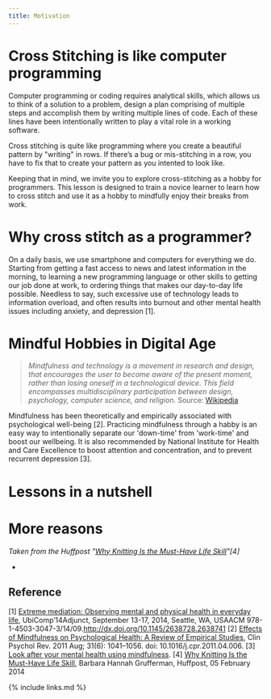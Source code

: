 ```yaml
---
title: Motivation
---
```


# Cross Stitching is like computer programming

Computer programming or coding requires analytical skills, which allows us to think of a solution to a problem, design a plan comprising of multiple steps and accomplish them by writing multiple lines of code. 
Each of these lines have been intentionally written to play a vital role in a working software.

Cross stitching is quite like programming where you create a beautiful pattern by "writing" in rows. 
If there’s a bug or mis-stitching in a row, you have to fix that to create your pattern as you intented to look like.

Keeping that in mind, we invite you to explore cross-stitching as a hobby for programmers. 
This lesson is designed to train a novice learner to learn how to cross stitch and use it as a hobby to mindfully enjoy their breaks from work.

# Why cross stitch as a programmer?

On a daily basis, we use smartphone and computers for everything we do. 
Starting from getting a fast access to news and latest information in the morning, to learning a new programming language or other skills to getting our job done at work, to ordering things that makes our day-to-day life possible.
Needless to say, such excessive use of technology leads to information overload, and often results into burnout and other mental health issues including anxiety, and depression [1].

<SARAH HELP ME>

# Mindful Hobbies in Digital Age

> *Mindfulness and technology is a movement in research and design, that encourages the user to become aware of the present moment, rather than losing oneself in a technological device. This field encompasses multidisciplinary participation between design, psychology, computer science, and religion.* Source: [Wikipedia](https://en.wikipedia.org/wiki/Mindfulness_and_technology)

Mindfulness has been theoretically and empirically associated with psychological well-being [2]. 
Practicing mindfulness through a habby is an easy way to intentionally separate our 'down-time' from 'work-time' and boost our wellbeing. 
It is also recommended by National Institute for Health and Care Excellence to boost attention and concentration, and to prevent recurrent depression [3].

# Lessons in a nutshell

# More reasons

*Taken from the Huffpost "[Why Knitting Is the Must-Have Life Skill](https://www.huffpost.com/entry/learn-to-knit-_b_7146404?guce_referrer=aHR0cHM6Ly93d3cuZ29vZ2xlLmNvbS8&guce_referrer_sig=AQAAAEkxPdsb_i9Sh2ZeDeJbCYN-etQuQ9yk4C7D0zEm391g0aJsrvCWy8BI-UC1aNRLB7HOnle6QxFTr6zygm6M4C13SQKtC7N4D4RDVtaDruszwK8Wm-LsmRxERGCdtXDDzM7RMywhsQ69e8OY-dKT1W0VCI5mIjfGbcJ9Ch7BF-cu&guccounter=2)"[4]*

- 

## Reference

[1] [Extreme mediation: Observing mental and physical health in everyday life](http://ubicomp.org/ubicomp2014/proceedings/ubicomp_adjunct/posters/p47-faiola.pdf), UbiComp’14Adjunct, September 13-17, 2014, Seattle, WA, USAACM 978-1-4503-3047-3/14/09.http://dx.doi.org/10.1145/2638728.2638741
[2] [Effects of Mindfulness on Psychological Health: A Review of Empirical Studies](https://www.ncbi.nlm.nih.gov/pmc/articles/PMC3679190/), Clin Psychol Rev. 2011 Aug; 31(6): 1041–1056. doi: 10.1016/j.cpr.2011.04.006.
[3] [Look after your mental health using mindfulness](https://www.mentalhealth.org.uk/sites/default/files/How%20to...mindfulness.pdf).
[4] [Why Knitting Is the Must-Have Life Skill](https://www.huffpost.com/entry/learn-to-knit-_b_7146404?guce_referrer=aHR0cHM6Ly93d3cuZ29vZ2xlLmNvbS8&guce_referrer_sig=AQAAAEkxPdsb_i9Sh2ZeDeJbCYN-etQuQ9yk4C7D0zEm391g0aJsrvCWy8BI-UC1aNRLB7HOnle6QxFTr6zygm6M4C13SQKtC7N4D4RDVtaDruszwK8Wm-LsmRxERGCdtXDDzM7RMywhsQ69e8OY-dKT1W0VCI5mIjfGbcJ9Ch7BF-cu&guccounter=2), Barbara Hannah Grufferman, Huffpost, 05 February 2014

{% include links.md %}
